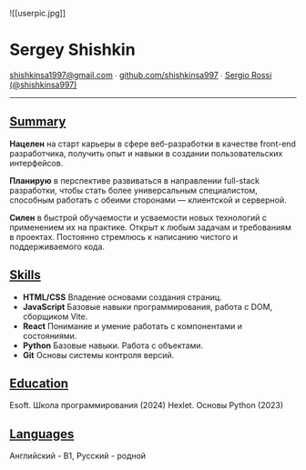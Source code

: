 ![[userpic.jpg]]
# **Sergey Shishkin**

<u>shishkinsa1997@gmail.com</u> ∙ <u>[github.com/shishkinsa997](https://github.com/shishkinsa997)</u> ∙ <u>[Sergio Rossi (@shishkinsa997)](https://discord.com/users/373909855058001920)</u>

---
## <u>Summary</u>
**Нацелен** на старт карьеры в сфере веб-разработки в качестве front-end разработчика, получить опыт и навыки в создании пользовательских интерфейсов. 

**Планирую** в перспективе развиваться в направлении full-stack разработки, чтобы стать более универсальным специалистом, способным работать с обеими сторонами — клиентской и серверной.

**Силен** в быстрой обучаемости и усваемости новых технологий с применением их на практике. Открыт к любым задачам и требованиям в проектах. Постоянно стремлюсь к написанию чистого и поддерживаемого кода.

## <u>Skills</u>
- **HTML/CSS** Владение основами создания страниц.
- **JavaScript** Базовые навыки программирования, работа с DOM, сборщиком Vite.
- **React** Понимание и умение работать с  компонентами и состояниями.
- **Python** Базовые навыки. Работа с объектами.
- **Git** Основы системы контроля версий.

## <u>Education</u>
Esoft. Школа программирования (2024)
Hexlet. Основы Python (2023)

## <u>Languages</u>
Английский - B1, Русский - родной